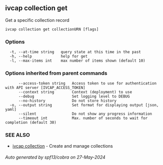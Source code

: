 ## ivcap collection get

Get a specific collection record

```
ivcap collection get collectionURN [flags]
```

### Options

```
  -t, --at-time string   query state at this time in the past
  -h, --help             help for get
  -l, --max-items int    max number of items shown (default 10)
```

### Options inherited from parent commands

```
      --access-token string   Access token to use for authentication with API server [IVCAP_ACCESS_TOKEN]
      --context string        Context (deployment) to use
      --debug                 Set logging level to DEBUG
      --no-history            Do not store history
  -o, --output string         Set format for displaying output [json, yaml]
      --silent                Do not show any progress information
      --timeout int           Max. number of seconds to wait for completion (default 30)
```

### SEE ALSO

* [ivcap collection](ivcap_collection.md)	 - Create and manage collections

###### Auto generated by spf13/cobra on 27-May-2024
